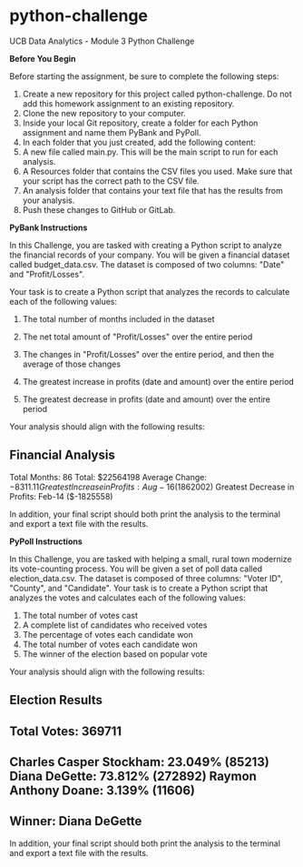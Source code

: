 # python-challenge
UCB Data Analytics - Module 3 Python Challenge


**Before You Begin**

Before starting the assignment, be sure to complete the following steps:
1. Create a new repository for this project called python-challenge. Do not add this homework assignment to an existing repository.
2. Clone the new repository to your computer.
3. Inside your local Git repository, create a folder for each Python assignment and name them PyBank and PyPoll.
4. In each folder that you just created, add the following content:
5. A new file called main.py. This will be the main script to run for each analysis.
6. A Resources folder that contains the CSV files you used. Make sure that your script has the correct path to the CSV file.
7. An analysis folder that contains your text file that has the results from your analysis.
8. Push these changes to GitHub or GitLab.


**PyBank Instructions**

In this Challenge, you are tasked with creating a Python script to analyze the financial records of your company. You will be given a financial dataset called budget_data.csv. The dataset is composed of two columns: "Date" and "Profit/Losses".

Your task is to create a Python script that analyzes the records to calculate each of the following values:

1. The total number of months included in the dataset

2. The net total amount of "Profit/Losses" over the entire period

3. The changes in "Profit/Losses" over the entire period, and then the average of those changes

4. The greatest increase in profits (date and amount) over the entire period

5. The greatest decrease in profits (date and amount) over the entire period

Your analysis should align with the following results:

Financial Analysis
----------------------------
Total Months: 86
Total: $22564198
Average Change: $-8311.11
Greatest Increase in Profits: Aug-16 ($1862002)
Greatest Decrease in Profits: Feb-14 ($-1825558)


In addition, your final script should both print the analysis to the terminal and export a text file with the results.

**PyPoll Instructions**

In this Challenge, you are tasked with helping a small, rural town modernize its vote-counting process.
You will be given a set of poll data called election_data.csv. The dataset is composed of three columns: "Voter ID", "County", and "Candidate". Your task is to create a Python script that analyzes the votes and calculates each of the following values:

1. The total number of votes cast
2. A complete list of candidates who received votes
3. The percentage of votes each candidate won
4. The total number of votes each candidate won
5. The winner of the election based on popular vote

Your analysis should align with the following results:

Election Results
-------------------------
Total Votes: 369711
-------------------------
Charles Casper Stockham: 23.049% (85213)
Diana DeGette: 73.812% (272892)
Raymon Anthony Doane: 3.139% (11606)
-------------------------
Winner: Diana DeGette
-------------------------

In addition, your final script should both print the analysis to the terminal and export a text file with the results.



